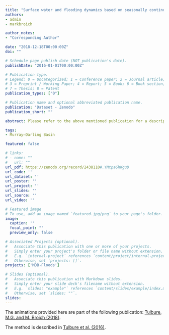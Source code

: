 ```yaml
---
title: "Surface water and flooding dynamics based on seasonally continuous Landsat data (1986-2011) in a dryland river basin (monthly, seasonally, and yearly animations)"
authors:
- admin
- markbroich

author_notes:
- "Corresponding Author"

date: "2018-12-18T00:00:00Z"
doi: ""

# Schedule page publish date (NOT publication's date).
publishDate: "2016-01-01T00:00:00Z"

# Publication type.
# Legend: 0 = Uncategorized; 1 = Conference paper; 2 = Journal article;
# 3 = Preprint / Working Paper; 4 = Report; 5 = Book; 6 = Book section;
# 7 = Thesis; 8 = Patent
publication_types: ["0"]

# Publication name and optional abbreviated publication name.
publication: "Dataset - Zenodo"
publication_short: ""

abstract: Please refer to the above mentioned publication for a description of the data and interpretation of the patterns. The animations are based on statistically validated surface water and flooding extent dynamics data derived from seasonally continous Landsat TM/ETM+ and random forest models from 1986 to 2011 over Australia's Murray-Darling Basin. The overall accuracy was over 99% and producer's accuracy for water 87% +/- 3%. 

tags:
- Murray–Darling Basin

featured: false

# links:
# - name: ""
#   url: ""
url_pdf: https://zenodo.org/record/2438110#.YMtpaGhKguU
url_code: ''
url_dataset: ''
url_poster: ''
url_project: ''
url_slides: ''
url_source: ''
url_video: ''

# Featured image
# To use, add an image named `featured.jpg/png` to your page's folder. 
image:
  caption: ''
  focal_point: ""
  preview_only: false

# Associated Projects (optional).
#   Associate this publication with one or more of your projects.
#   Simply enter your project's folder or file name without extension.
#   E.g. `internal-project` references `content/project/internal-project/index.md`.
#   Otherwise, set `projects: []`.
projects: ['MDB-Floods']

# Slides (optional).
#   Associate this publication with Markdown slides.
#   Simply enter your slide deck's filename without extension.
#   E.g. `slides: "example"` references `content/slides/example/index.md`.
#   Otherwise, set `slides: ""`.
slides:
---
```


The animations provided here are part of the following publication: [Tulbure, M.G. and M. Broich (2018)](https://www.sciencedirect.com/science/article/pii/S0048969718347466).

The method is described in [Tulbure et al. (2016)](https://www.sciencedirect.com/science/article/pii/S0034425716300621).
